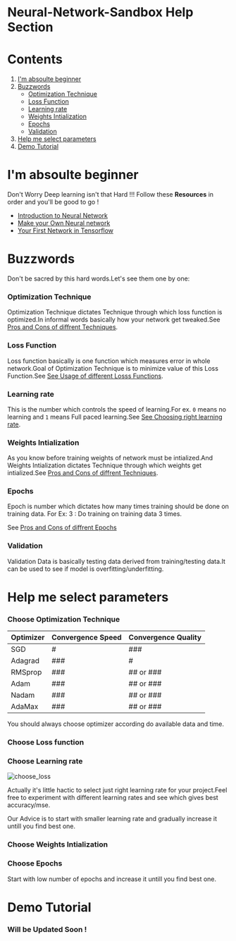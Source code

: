 # Neural-Network-Sandbox Help Section

# Contents

1. [I'm absoulte beginner](#I-m-absoulte-beginner)
2. [Buzzwords](#Buzzwords)
   * [Optimization Technique](#Optimization-Technique)
   * [Loss Function](#Loss-Function)
   * [Learning rate](#Learning-rate)
   * [Weights Intialization](#Weights-Intialization)
   * [Epochs](#Epochs)
   * [Validation](#Validation)
3. [Help me select parameters](#Help-me-select-parameters)
4. [Demo Tutorial](#Demo-Tutorial)

# I'm absoulte beginner
Don't Worry Deep learning isn't that Hard !!!
Follow these **Resources** in order and you'll be good to go !
  * [Introduction to Neural Network](https://www.youtube.com/playlist?list=PLZHQObOWTQDNU6R1_67000Dx_ZCJB-3pi)
  * [Make your Own Neural network](https://kupdf.net/download/make-your-own-neural-network-tariq-rashid-chb-books_598f6fe5dc0d60e932300d19_pdf)
  * [Your First Network in Tensorflow](https://www.tensorflow.org/tutorials/keras/classification)
  

# Buzzwords

Don't be sacred by this hard words.Let's see them one by one:

### Optimization Technique

Optimization Technique dictates Technique through which loss function is optimized.In informal words basically how your network get tweaked.See [Pros and Cons of diffrent Techniques](#Choose-Optimization-Technique).

### Loss Function

Loss function basically is one function which measures error in whole network.Goal of Optimization Technique is to minimize value of this Loss Function.See [See Usage of different Losss Functions](#Choose-Loss-Function).

### Learning rate

This is the number which controls the speed of learning.For ex. ```0``` means no learning and ```1``` means Full paced learning.See [See Choosing right learning rate](#Choose-Learning-rate).

### Weights Intialization

As you know before training weights of network must be intialized.And Weights Intialization dictates Technique through which weights get intialized.See [Pros and Cons of diffrent Techniques](#Choose-Weights-Intialization).

### Epochs

Epoch is number which dictates how many times training should be done on training data.
For Ex:
3 : Do training on training data 3 times.

See [Pros and Cons of diffrent Epochs](#Choose-Epochs)

### Validation

Validation Data is basically testing data derived from training/testing data.It can be used to see if model is overfitting/underfitting.

# Help me select parameters

### Choose Optimization Technique

| Optimizer | Convergence Speed |Convergence Quality|
| --- | --- | --- |
| SGD | # |###|
| Adagrad | ### |#|
| RMSprop | ### |## or ###|
| Adam | ### |## or ###|
| Nadam | ### |## or ###|
| AdaMax | ### |## or ###|

You should always choose optimizer according do available data and time.

### Choose Loss function


### Choose Learning rate

![choose_loss](https://github.com/imdeep2905/Neural-Network-Sandbox/blob/master/Frontend/imgs/choose_loss.png)

Actually it's little hactic to select just right learning rate for your project.Feel free to experiment with different learning rates and see which gives best accuracy/mse.

Our Advice is to start with smaller learning rate and gradually increase it untill you find best one.

### Choose Weights Intialization

### Choose Epochs
Start with low number of epochs and increase it untill you find best one.
# Demo Tutorial

### Will be Updated Soon !
